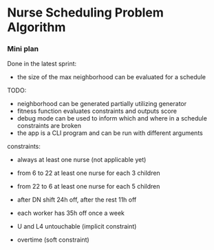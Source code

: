 # Nurse Scheduling Problem Algorithm

### Mini plan


Done in the latest sprint:
 - the size of the max neighborhood can be evaluated for a schedule

TODO:
 - neighborhood can be generated partially utilizing generator
 - fitness function evaluates constraints and outputs score
 - debug mode can be used to inform which and where in a schedule constraints are broken
 - the app is a CLI program and can be run with different arguments

constraints:
 - always at least one nurse (not applicable yet)

 - from 6 to 22 at least one nurse for each 3 children
 - from 22 to 6 at least one nurse for each 5 children
 - after DN shift 24h off, after the rest 11h off
 - each worker has 35h off once a week
 - U and L4 untouchable (implicit constraint)
 - overtime (soft constraint)
